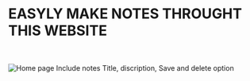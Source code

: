 # EASYLY MAKE NOTES THROUGHT THIS WEBSITE
<br>

![Home page Include notes Title, discription, Save and delete option](path/to/Home.png)


